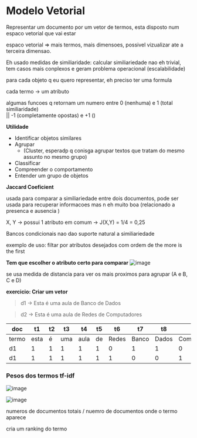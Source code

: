 # Modelo Vetorial

Representar um documento por um vetor de termos, esta disposto num espaco vetorial
que vai estar 

espaco vetorial => mais termos, mais dimensoes, possivel vizualizar ate a terceira
dimensao. 

Eh usado medidas de similiaridade: 
calcular similiariedade nao eh trivial, tem casos mais conplexos e geram problema
operacional (escalabilidade)

para cada objeto q eu quero representar, eh preciso ter uma formula

cada termo -> um atributo

algumas funcoes q retornam um numero entre
0 (nenhuma) e 1 (total similiaridade)       
|| -1 (completamente opostas) e +1 ()

**Utilidade**
- Identificar objetos similares
- Agrupar 
  - (Cluster, esperadp q conisga agrupar textos que tratam do mesmo assunto no mesmo grupo)
- Classificar
- Compreender o comportamento
- Entender um grupo de objetos

**Jaccard Coeficient**

usada para comparar a similiariedade entre dois documentos, pode ser usada para recuperar informacoes mas n eh muito boa (relacionado a presenca e ausencia )

X, Y -> possui 1 atributo em comum -> J(X,Y) = 1/4 = 0,25

Bancos condicionais nao dao suporte natural a similiariedade

exemplo de uso: filtar por atributos desejados com ordem de the more is the first 


**Tem que escolher o atributo certo para comparar**
![image](https://github.com/nathlia/Aulas2023/assets/50881887/7e2d92e9-4391-4a4e-9c8e-413d7f118b02)

se usa medida de distancia para ver os mais proximos para agrupar (A e B, C e D)

**exercicio: Criar um vetor**

> d1 -> Esta é uma aula de Banco de Dados  

> d2 -> Esta é uma aula de Redes de Computadores  

doc   | t1   | t2  | t3  | t4   | t5 | t6    | t7    | t8    | t9 
---   | ---  | --- | --- |---   |--- |---    |---    |---    |--- 
termo | esta | é   | uma | aula | de | Redes | Banco | Dados | Computadores 
   d1 | 1    | 1   |   1 | 1    | 1  | 0     | 1     | 1     | 0 
   d1 | 1    | 1   |   1 | 1    | 1  | 1     | 0     | 0     | 1 

 ### Pesos dos termos tf-idf

 ![image](https://github.com/nathlia/Aulas2023/assets/50881887/02e19119-3fce-4bdd-9873-39036b1a1b0a)

![image](https://github.com/nathlia/Aulas2023/assets/50881887/ee1b7b56-3665-40eb-a788-f153d2d82b6f)

numeros de documentos totais / nuemro de documentos onde o termo aparece

cria um ranking do termo 
